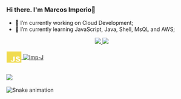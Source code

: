 ### Hi there. I'm Marcos Imperio👋

- 🔭 I’m currently working on Cloud Development;
- 🌱 I’m currently learning JavaScript, Java, Shell, MsQL and AWS;

<div align="center">
  <a href="https://github.com/imperio0001">
  <img height="180em" src="https://github-readme-stats.vercel.app/api?username=imperio0001&show_icons=true&theme=tokyonight&include_all_commits=true&count_private=true"/>
  <img height="180em" src="https://github-readme-stats.vercel.app/api/top-langs/?username=imperio0001&layout=compact&langs_count=7&theme=tokyonight"/>
</div>
<div style="display: inline_block"><br>
  <img align="center" alt="Imp-Js" height="30" width="40" src="https://raw.githubusercontent.com/devicons/devicon/master/icons/javascript/javascript-plain.svg">
   <img align="center" alt="Imp-J" height="30" width="40" src="https://img.shields.io/badge/Java-ED8B00?style=for-the-badge&logo=java&logoColor=white">
</div>
  
  ##
  
<div> 
  <a href="https://www.linkedin.com/mwlite/in/marcos-imperio-6ab1188a" target="_blank"><img src="https://img.shields.io/badge/-LinkedIn-%230077B5?style=for-the-badge&logo=linkedin&logoColor=white" target="_blank"></a> 

  ![Snake animation](https://github.com/imperio0001/imperio0001/blob/output/github-contribution-grid-snake.svg)
</div>
